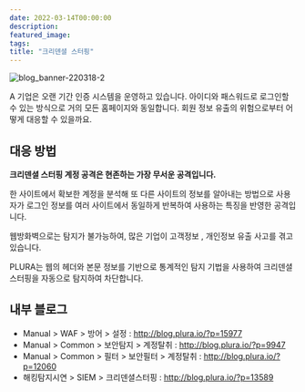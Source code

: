 ```yaml
---
date: 2022-03-14T00:00:00
description: 
featured_image: 
tags: 
title: "크리덴셜 스터핑"
---
```


![blog_banner-220318-2](https://github.com/user-attachments/assets/64c96317-3c76-4eca-9147-b8d245984786)

A 기업은 오랜 기간 인증 시스템을 운영하고 있습니다.
아이디와 패스워드로 로그인할 수 있는 방식으로 거의 모든 홈페이지와 동일합니다.
회원 정보 유출의 위험으로부터 어떻게 대응할 수 있을까요.

## 대응 방법
**크리덴셜 스터핑 계정 공격은 현존하는 가장 무서운 공격입니다.**

한 사이트에서 확보한 계정을 분석해 또 다른 사이트의 정보를 알아내는 방법으로
사용자가 로그인 정보를 여러 사이트에서 동일하게 반복하여 사용하는 특징을 반영한 공격입니다.

웹방화벽으로는 탐지가 불가능하여, 많은 기업이 고객정보 , 개인정보 유출 사고를 겪고있습니다.

PLURA는 웹의 헤더와 본문 정보를 기반으로 통계적인 탐지 기법을 사용하여
크리덴셜 스터핑을 자동으로 탐지하여 차단합니다.

## 내부 블로그
- Manual > WAF > 방어 > 설정 : http://blog.plura.io/?p=15977
- Manual > Common > 보안탐지 > 계정탈취 : http://blog.plura.io/?p=9947
- Manual > Common > 필터 > 보안필터 > 계정탈취 : http://blog.plura.io/?p=12060
- 해킹탐지시연 > SIEM > 크리덴셜스터핑 : http://blog.plura.io/?p=13589

